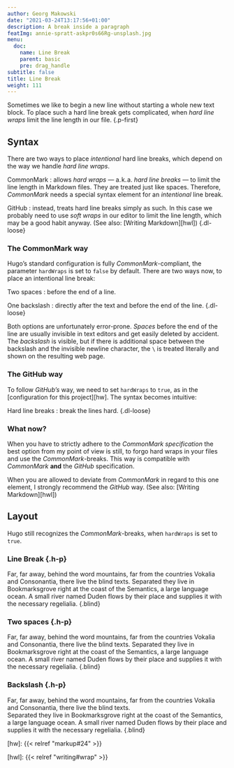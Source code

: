 ```yaml
---
author: Georg Makowski
date: "2021-03-24T13:17:56+01:00"
description: A break inside a paragraph
featImg: annie-spratt-askpr0s66Rg-unsplash.jpg
menu:
  doc:
    name: Line Break
    parent: basic
    pre: drag_handle
subtitle: false
title: Line Break
weight: 111
---
```


Sometimes we like to begin a new line without starting a whole new text block. To place such a hard line break gets complicated, when _hard line wraps_ limit the line length in our file.
{.p-first} <!--more-->

## Syntax

There are two ways to place _intentional_ hard line breaks, which depend on the way we handle _hard line wraps_.

CommonMark
: allows _hard wraps_ — a.&hairsp;k.&hairsp;a. _hard line breaks_ — to limit the line length in Markdown files. They are treated just like spaces. Therefore, _CommonMark_ needs a special syntax element for an _intentional_ line break.

GitHub
: instead, treats hard line breaks simply as such. In this case we probably need to use _soft wraps_ in our editor to limit the line length, which may be a good habit anyway. (See also: [Writing Markdown][hwl])
{.dl-loose}

### The CommonMark way

Hugo’s standard configuration is fully _CommonMark_-compliant, the parameter `hardWraps` is set to `false` by default. There are two ways now, to place an intentional line break:

Two spaces
: before the end of a line.

One backslash
: directly after the text and before the end of the line.
{.dl-loose}

Both options are unfortunately error-prone. _Spaces_ before the end of the line are usually invisible in text editors and get easily deleted by accident. The _backslash_ is visible, but if there is additional space between the backslash and the invisible newline character, the `\` is treated literally and shown on the resulting web page.

### The GitHub way

To follow _GitHub’s_ way, we need to set `hardWraps` to `true`, as in the [configuration for this project][hw]. The syntax becomes intuitive:

Hard line breaks
: break the lines hard.
{.dl-loose}

### What now?

When you have to strictly adhere to the _CommonMark specification_ the best option from my point of view is still, to forgo hard wraps in your files and use the _CommonMark_-breaks. This way is compatible with _CommonMark_ **and** the _GitHub_ specification.

When you are allowed to deviate from _CommonMark_ in regard to this one element, I strongly recommend the _GitHub_ way. (See also: [Writing Markdown][hwl])

## Layout

Hugo still recognizes the _CommonMark_-breaks, when `hardWraps` is set to `true`.

### Line Break {.h-p}

Far, far away, behind the word mountains, far from the countries Vokalia and Consonantia, there live the blind texts.
Separated they live in Bookmarksgrove right at the coast of the Semantics, a large language ocean. A small river named Duden flows by their place and supplies it with the necessary regelialia.
{.blind}

### Two spaces {.h-p}
Far, far away, behind the word mountains, far from the countries Vokalia and Consonantia, there live the blind texts.
Separated they live in Bookmarksgrove right at the coast of the Semantics, a large language ocean. A small river named Duden flows by their place and supplies it with the necessary regelialia.
{.blind}

### Backslash {.h-p}
Far, far away, behind the word mountains, far from the countries Vokalia and Consonantia, there live the blind texts.\
Separated they live in Bookmarksgrove right at the coast of the Semantics, a large language ocean. A small river named Duden flows by their place and supplies it with the necessary regelialia.
{.blind}

[hw]: {{< relref "markup#24" >}}

[hwl]: {{< relref "writing#wrap" >}}
